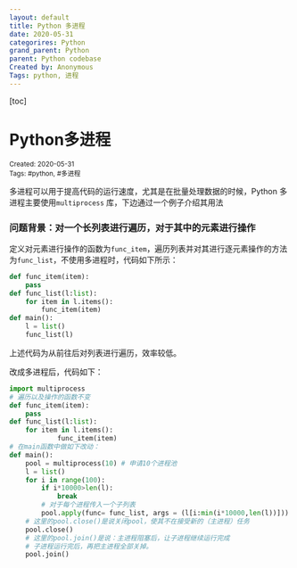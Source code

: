 ```yaml
---
layout: default
title: Python 多进程
date: 2020-05-31
categorires: Python
grand_parent: Python
parent: Python codebase
Created by: Anonymous
Tags: python, 进程
---
```

[toc]
# Python多进程


<small>Created: 2020-05-31</small>  
<small>Tags: #python, #多进程</small>

多进程可以用于提高代码的运行速度，尤其是在批量处理数据的时候，Python 多进程主要使用`multiprocess` 库，下边通过一个例子介绍其用法

### 问题背景：对一个长列表进行遍历，对于其中的元素进行操作

定义对元素进行操作的函数为`func_item`，遍历列表并对其进行逐元素操作的方法为`func_list`，不使用多进程时，代码如下所示：

```python
def func_item(item):
    pass
def func_list(l:list):
    for item in l.items():
        func_item(item)
def main():
    l = list()
    func_list(l)
```

上述代码为从前往后对列表进行遍历，效率较低。

改成多进程后，代码如下：

```python
import multiprocess
# 遍历以及操作的函数不变
def func_item(item):
    pass
def func_list(l:list):
    for item in l.items():
            func_item(item)
# 在main函数中做如下改动：
def main():
    pool = multiprocess(10) # 申请10个进程池
    l = list()
    for i in range(100):
        if i*10000>len(l):
            break
        # 对于每个进程传入一个子列表
        pool.apply(func= func_list, args = (l[i:min(i*10000,len(l))]))
    # 这里的pool.close()是说关闭pool，使其不在接受新的（主进程）任务
    pool.close()
    # 这里的pool.join()是说：主进程阻塞后，让子进程继续运行完成
    # 子进程运行完后，再把主进程全部关掉。
    pool.join()
```